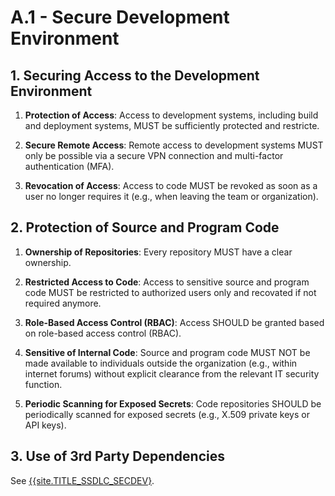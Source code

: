 # A.1 - Secure Development Environment

## 1. Securing Access to the Development Environment

1. **Protection of Access**: Access to development systems, including build and deployment systems, MUST be sufficiently protected and restricte.

2. **Secure Remote Access**: Remote access to development systems MUST only be possible via a secure VPN connection and multi-factor authentication (MFA).

3. **Revocation of Access**: Access to code MUST be revoked as soon as a user no longer requires it (e.g., when leaving the team or organization).

## 2. Protection of Source and Program Code

1. **Ownership of Repositories**: Every repository MUST have a clear ownership.

2. **Restricted Access to Code**: Access to sensitive source and program code MUST be restricted to authorized users only and recovated if not required anymore.

3. **Role-Based Access Control (RBAC)**: Access SHOULD be granted based on role-based access control (RBAC).

4. **Sensitive of Internal Code**: Source and program code MUST NOT be made available to individuals outside the organization (e.g., within internet forums) without explicit clearance from the relevant IT security function.

5. **Periodic Scanning for Exposed Secrets**: Code repositories SHOULD be periodically scanned for exposed secrets (e.g., X.509 private keys or API keys).

## 3. Use of 3rd Party Dependencies
See [{{site.TITLE_SSDLC_SECDEV}]({{site.URL_SSDLC_SECDEV}}).
